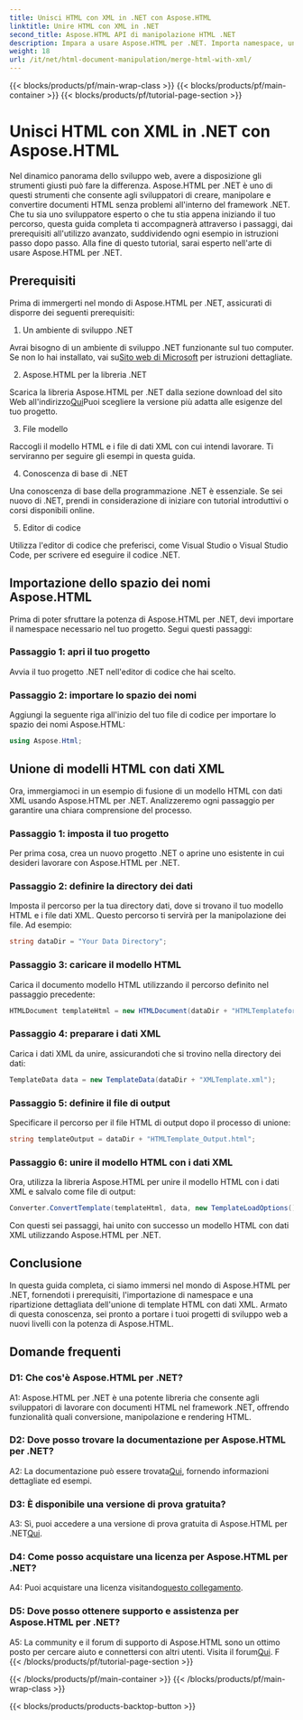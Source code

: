 ```yaml
---
title: Unisci HTML con XML in .NET con Aspose.HTML
linktitle: Unire HTML con XML in .NET
second_title: Aspose.HTML API di manipolazione HTML .NET
description: Impara a usare Aspose.HTML per .NET. Importa namespace, unisci HTML con XML e migliora le tue competenze di sviluppo web con questa guida completa.
weight: 18
url: /it/net/html-document-manipulation/merge-html-with-xml/
---
```


{{< blocks/products/pf/main-wrap-class >}}
{{< blocks/products/pf/main-container >}}
{{< blocks/products/pf/tutorial-page-section >}}

# Unisci HTML con XML in .NET con Aspose.HTML


Nel dinamico panorama dello sviluppo web, avere a disposizione gli strumenti giusti può fare la differenza. Aspose.HTML per .NET è uno di questi strumenti che consente agli sviluppatori di creare, manipolare e convertire documenti HTML senza problemi all'interno del framework .NET. Che tu sia uno sviluppatore esperto o che tu stia appena iniziando il tuo percorso, questa guida completa ti accompagnerà attraverso i passaggi, dai prerequisiti all'utilizzo avanzato, suddividendo ogni esempio in istruzioni passo dopo passo. Alla fine di questo tutorial, sarai esperto nell'arte di usare Aspose.HTML per .NET.

## Prerequisiti

Prima di immergerti nel mondo di Aspose.HTML per .NET, assicurati di disporre dei seguenti prerequisiti:

1. Un ambiente di sviluppo .NET

Avrai bisogno di un ambiente di sviluppo .NET funzionante sul tuo computer. Se non lo hai installato, vai su[Sito web di Microsoft](https://docs.microsoft.com/en-us/dotnet/core/install/) per istruzioni dettagliate.

2. Aspose.HTML per la libreria .NET

 Scarica la libreria Aspose.HTML per .NET dalla sezione download del sito Web all'indirizzo[Qui](https://releases.aspose.com/html/net/)Puoi scegliere la versione più adatta alle esigenze del tuo progetto.

3. File modello

Raccogli il modello HTML e i file di dati XML con cui intendi lavorare. Ti serviranno per seguire gli esempi in questa guida.

4. Conoscenza di base di .NET

Una conoscenza di base della programmazione .NET è essenziale. Se sei nuovo di .NET, prendi in considerazione di iniziare con tutorial introduttivi o corsi disponibili online.

5. Editor di codice

Utilizza l'editor di codice che preferisci, come Visual Studio o Visual Studio Code, per scrivere ed eseguire il codice .NET.

## Importazione dello spazio dei nomi Aspose.HTML

Prima di poter sfruttare la potenza di Aspose.HTML per .NET, devi importare il namespace necessario nel tuo progetto. Segui questi passaggi:

### Passaggio 1: apri il tuo progetto

Avvia il tuo progetto .NET nell'editor di codice che hai scelto.

### Passaggio 2: importare lo spazio dei nomi

Aggiungi la seguente riga all'inizio del tuo file di codice per importare lo spazio dei nomi Aspose.HTML:

```csharp
using Aspose.Html;
```

## Unione di modelli HTML con dati XML

Ora, immergiamoci in un esempio di fusione di un modello HTML con dati XML usando Aspose.HTML per .NET. Analizzeremo ogni passaggio per garantire una chiara comprensione del processo.

### Passaggio 1: imposta il tuo progetto

Per prima cosa, crea un nuovo progetto .NET o aprine uno esistente in cui desideri lavorare con Aspose.HTML per .NET.

### Passaggio 2: definire la directory dei dati

Imposta il percorso per la tua directory dati, dove si trovano il tuo modello HTML e i file dati XML. Questo percorso ti servirà per la manipolazione dei file. Ad esempio:

```csharp
string dataDir = "Your Data Directory";
```

### Passaggio 3: caricare il modello HTML

Carica il documento modello HTML utilizzando il percorso definito nel passaggio precedente:

```csharp
HTMLDocument templateHtml = new HTMLDocument(dataDir + "HTMLTemplateforXML.html");
```

### Passaggio 4: preparare i dati XML

Carica i dati XML da unire, assicurandoti che si trovino nella directory dei dati:

```csharp
TemplateData data = new TemplateData(dataDir + "XMLTemplate.xml");
```

### Passaggio 5: definire il file di output

Specificare il percorso per il file HTML di output dopo il processo di unione:

```csharp
string templateOutput = dataDir + "HTMLTemplate_Output.html";
```

### Passaggio 6: unire il modello HTML con i dati XML

Ora, utilizza la libreria Aspose.HTML per unire il modello HTML con i dati XML e salvalo come file di output:

```csharp
Converter.ConvertTemplate(templateHtml, data, new TemplateLoadOptions(), templateOutput);
```

Con questi sei passaggi, hai unito con successo un modello HTML con dati XML utilizzando Aspose.HTML per .NET.

## Conclusione

In questa guida completa, ci siamo immersi nel mondo di Aspose.HTML per .NET, fornendoti i prerequisiti, l'importazione di namespace e una ripartizione dettagliata dell'unione di template HTML con dati XML. Armato di questa conoscenza, sei pronto a portare i tuoi progetti di sviluppo web a nuovi livelli con la potenza di Aspose.HTML.

## Domande frequenti

### D1: Che cos'è Aspose.HTML per .NET?

A1: Aspose.HTML per .NET è una potente libreria che consente agli sviluppatori di lavorare con documenti HTML nel framework .NET, offrendo funzionalità quali conversione, manipolazione e rendering HTML.

### D2: Dove posso trovare la documentazione per Aspose.HTML per .NET?

 A2: La documentazione può essere trovata[Qui](https://reference.aspose.com/html/net/), fornendo informazioni dettagliate ed esempi.

### D3: È disponibile una versione di prova gratuita?

 A3: Sì, puoi accedere a una versione di prova gratuita di Aspose.HTML per .NET[Qui](https://releases.aspose.com/).

### D4: Come posso acquistare una licenza per Aspose.HTML per .NET?

 A4: Puoi acquistare una licenza visitando[questo collegamento](https://purchase.aspose.com/buy).

### D5: Dove posso ottenere supporto e assistenza per Aspose.HTML per .NET?

 A5: La community e il forum di supporto di Aspose.HTML sono un ottimo posto per cercare aiuto e connettersi con altri utenti. Visita il forum[Qui](https://forum.aspose.com/).
F
{{< /blocks/products/pf/tutorial-page-section >}}

{{< /blocks/products/pf/main-container >}}
{{< /blocks/products/pf/main-wrap-class >}}

{{< blocks/products/products-backtop-button >}}
